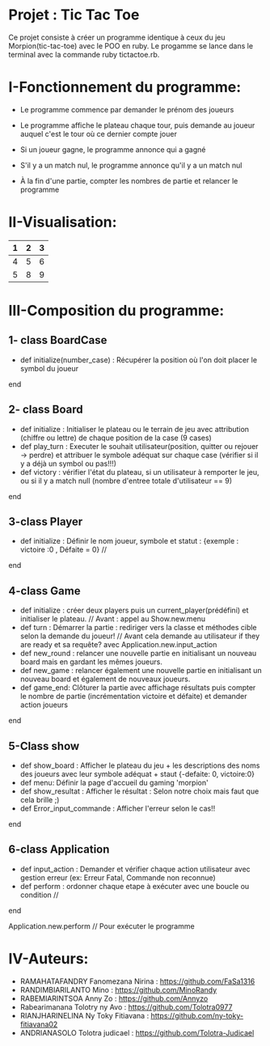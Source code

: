 # Projet : Tic Tac Toe
Ce projet consiste à créer un programme identique à ceux du jeu Morpion(tic-tac-toe) avec le POO en ruby. Le progamme se lance dans le terminal avec la commande ruby tictactoe.rb.

# I-Fonctionnement du programme:

- Le programme commence par demander le prénom des joueurs 

- Le programme affiche le plateau chaque tour, puis demande au joueur auquel c'est le tour où ce dernier compte jouer

- Si un joueur gagne, le programme annonce qui a gagné 

- S'il y a un match nul, le programme annonce qu'il y a un match nul
 
- À la fin d'une partie, compter les nombres de partie et relancer le programme 

# II-Visualisation:

1 | 2 | 3
--|---|--
4 | 5 | 6
5 | 8 | 9

# III-Composition du programme:

## 1- class BoardCase
- def initialize(number_case) : Récupérer la position où l'on doit placer le symbol du joueur

end

## 2- class Board
- def initialize : Initialiser le plateau ou le terrain de jeu avec attribution (chiffre ou lettre) de chaque position de la case (9 cases)
- def play_turn : Executer le souhait utilisateur(position, quitter ou rejouer -> perdre) et attribuer le symbole adéquat sur chaque case (vérifier si il y a déjà un symbol ou pas!!!)
- def victory  : vérifier l'état du plateau, si un utilisateur à remporter le jeu, ou si il y a match null (nombre d'entree totale d'utilisateur == 9)

end 

## 3-class Player
- def initialize : Définir le nom joueur, symbole et statut : {exemple : victoire :0 , Défaite = 0} //

end

## 4-class Game
- def initialize : créer deux players puis un current_player(prédéfini) et initialiser le plateau. // Avant : appel au Show.new.menu
- def turn : Démarrer la partie : rediriger vers la classe et méthodes cible selon la demande du joueur! // Avant cela demande au utilisateur if they are ready et sa requête? avec Application.new.input_action
- def new_round : relancer une nouvelle partie en initialisant un nouveau board mais en gardant les mêmes joueurs.
- def new_game : relancer également une nouvelle partie en initialisant un nouveau board et également de nouveaux joueurs.
- def game_end: Clôturer la partie avec affichage résultats puis compter le nombre de partie (incrémentation victoire et défaite) et demander action joueurs

end

## 5-Class show
- def show_board : Afficher le plateau du jeu + les descriptions des noms des joueurs avec leur symbole adéquat + staut {-defaite: 0, victoire:0}
- def menu: Définir la page d'accueil du gaming 'morpion'
- def show_resultat : Afficher le résultat : Selon notre choix mais faut que cela brille ;)
- def Error_input_commande : Afficher l'erreur selon le cas!! 

end

## 6-class Application
- def input_action : Demander et vérifier chaque action utilisateur avec gestion erreur (ex: Erreur Fatal, Commande non reconnue)
- def perform : ordonner chaque etape à exécuter avec une boucle ou condition //

end 

Application.new.perform // Pour exécuter le programme

# IV-Auteurs:

 - RAMAHATAFANDRY Fanomezana Nirina : https://github.com/FaSa1316 
 - RANDIMBIARILANTO  Mino : https://github.com/MinoRandy
 - RABEMIARINTSOA Anny Zo : https://github.com/Annyzo
 - Rabearimanana Tolotry ny Avo : https://github.com/Tolotra0977
 - RIANJHARINELINA Ny Toky Fitiavana : https://github.com/ny-toky-fitiavana02
 - ANDRIANASOLO Tolotra judicael :  https://github.com/Tolotra-Judicael
